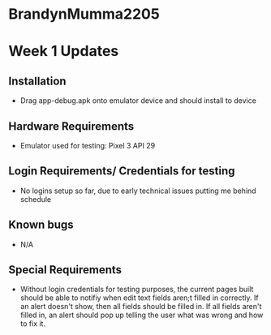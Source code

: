 # BrandynMumma2205

# Week 1 Updates
## Installation
- Drag app-debug.apk onto emulator device and should install to device

## Hardware Requirements
- Emulator used for testing: Pixel 3 API 29

## Login Requirements/ Credentials for testing
- No logins setup so far, due to early technical issues putting me behind schedule

## Known bugs
- N/A

## Special Requirements
- Without login credentials for testing purposes, the current pages built should be able to notifiy when edit text fields aren;t filled in correctly. If an alert doesn't show, then all fields should be filled in. If all fields aren't filled in, an alert should pop up telling the user what was wrong and how to fix it. 

